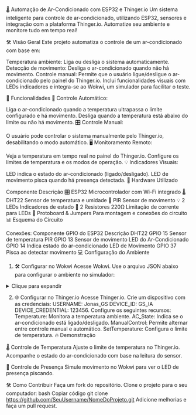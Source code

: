 🌡️ Automação de Ar-Condicionado com ESP32 e Thinger.io
Um sistema inteligente para controle de ar-condicionado, utilizando ESP32, sensores e integração com a plataforma Thinger.io. Automatize seu ambiente e monitore tudo em tempo real!

🛠️ Visão Geral
Este projeto automatiza o controle de um ar-condicionado com base em:

Temperatura ambiente: Liga ou desliga o sistema automaticamente.
Detecção de movimento: Desliga o ar-condicionado quando não há movimento.
Controle manual: Permite que o usuário ligue/desligue o ar-condicionado pelo painel do Thinger.io.
Inclui funcionalidades visuais com LEDs indicadores e integra-se ao Wokwi, um simulador para facilitar o teste.

📑 Funcionalidades
🔄 Controle Automático:

Liga o ar-condicionado quando a temperatura ultrapassa o limite configurado e há movimento.
Desliga quando a temperatura está abaixo do limite ou não há movimento.
🎛️ Controle Manual:

O usuário pode controlar o sistema manualmente pelo Thinger.io, desabilitando o modo automático.
🖥️ Monitoramento Remoto:

Veja a temperatura em tempo real no painel do Thinger.io.
Configure os limites de temperatura e os modos de operação.
💡 Indicadores Visuais:

LED indica o estado do ar-condicionado (ligado/desligado).
LED de movimento pisca quando há presença detectada.
🔧 Hardware Utilizado

Componente	Descrição
🎛️ ESP32	Microcontrolador com Wi-Fi integrado
🌡️ DHT22	Sensor de temperatura e umidade
🚶 PIR	Sensor de movimento
💡 2 LEDs	Indicadores de estado
🔌 2 Resistores 220Ω	Limitação de corrente para LEDs
🔗 Protoboard & Jumpers	Para montagem e conexões do circuito
📊 Esquema do Circuito

Conexões:
Componente	GPIO do ESP32	Descrição
DHT22	GPIO 15	Sensor de temperatura
PIR	GPIO 13	Sensor de movimento
LED do Ar-Condicionado	GPIO 14	Indica estado do ar-condicionado
LED de Movimento	GPIO 37	Pisca ao detectar movimento
💻 Configuração do Ambiente

1. 🛠️ Configurar no Wokwi
Acesse Wokwi.
Use o arquivo JSON abaixo para configurar o ambiente no simulador:
<details> <summary>Clique para expandir</summary>
json
Copiar código
{
  "version": 1,
  "author": "Jonas_GS",
  "editor": "wokwi",
  "parts": [
    { "type": "board-esp32-s3-devkitc-1", "id": "esp", "top": 0, "left": 0, "attrs": {} },
    { "type": "wokwi-led", "id": "led1", "top": 130.8, "left": 272.6, "attrs": { "color": "red" } },
    { "type": "wokwi-dht22", "id": "dht1", "top": -153.3, "left": -91.8, "attrs": {} },
    { "type": "wokwi-pir-motion-sensor", "id": "pir1", "top": -149.6, "left": -208.98, "attrs": {} },
    { "type": "wokwi-resistor", "id": "r1", "top": 205.55, "left": 182.4, "attrs": { "value": "200" } },
    { "type": "wokwi-resistor", "id": "r2", "top": 32.75, "left": 192, "attrs": { "value": "200" } },
    { "type": "wokwi-led", "id": "led2", "top": -70.8, "left": 215, "attrs": { "color": "red" } }
  ],
  "connections": [
    [ "esp:TX", "$serialMonitor:RX", "", [] ],
    [ "esp:RX", "$serialMonitor:TX", "", [] ],
    [ "dht1:SDA", "esp:15", "green", [ "v0" ] ],
    [ "pir1:OUT", "esp:13", "green", [ "v0" ] ],
    [ "led1:C", "esp:GND.3", "green", [ "v0" ] ],
    [ "led2:C", "esp:GND.4", "green", [ "v0" ] ]
  ]
}
</details>

2. 🌐 Configurar no Thinger.io
Acesse Thinger.io.
Crie um dispositivo com as credenciais:
USERNAME: Jonas_GS
DEVICE_ID: GS_IA
DEVICE_CREDENTIAL: 123456.
Configure os seguintes recursos:
Temperature: Monitora a temperatura ambiente.
AC_State: Indica se o ar-condicionado está ligado/desligado.
ManualControl: Permite alternar entre controle manual e automático.
SetTemperature: Configura o limite de temperatura.
🔥 Demonstração

🌡️ Controle de Temperatura
Ajuste o limite de temperatura no Thinger.io.
Acompanhe o estado do ar-condicionado com base na leitura do sensor.

🚶 Controle de Presença
Simule movimento no Wokwi para ver o LED de presença piscando.

🛠️ Como Contribuir
Faça um fork do repositório.
Clone o projeto para o seu computador:
bash
Copiar código
git clone https://github.com/SeuUsername/NomeDoProjeto.git
Adicione melhorias e faça um pull request.
